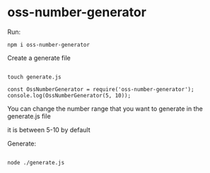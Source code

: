 # oss-number-generator

Run:

```
npm i oss-number-generator

```

Create a generate file

```

touch generate.js

```

```
const OssNumberGenerator = require('oss-number-generator');
console.log(OssNumberGenerator(5, 10));

```


You can change the number range that you want to generate in the generate.js file

it is between 5-10 by default

Generate: 

```

node ./generate.js

```
